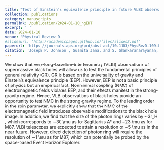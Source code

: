 ```yaml
---
title: "Test of Einstein’s equivalence principle in future VLBI observations"
collection: publications
category: manuscripts
permalink: /publication/2024-01-10_ngEHT
excerpt: ' '
date: 2024-01-10
venue: 'Physical Review D'
#slidesurl: 'http://academicpages.github.io/files/slides2.pdf'
paperurl: 'https://journals.aps.org/prd/abstract/10.1103/PhysRevD.109.L021501'
citation: 'Joseph P. Johnson , Susmita Jana, and S. Shankaranarayanan, PHYSICAL REVIEW D 109, L021501 (2024)'
---
```

We show that very-long-baseline-interferometry (VLBI) observations of supermassive black holes will allow us to test the fundamental principles of general relativity (GR). GR is based on the universality of gravity and Einstein’s equivalence principle (EEP). However, EEP is not a basic principle of physics but an empirical fact. Nonminimal coupling (NMC) of electromagnetic fields violates EEP, and their effects manifest in the strong-gravity regime. Hence, VLBI observations of black holes provide an opportunity to test NMC in the strong-gravity regime. To the leading order in the spin parameter, we explicitly show that the NMC of the electromagnetic field introduces observable modifications to the black hole image. In addition, we find that the size of the photon rings varies by ∼3r_H , which corresponds to ∼30 \mu as for Sagittarius A* and ∼23 \mu as for M87. VLBI telescopes are expected to attain a resolution of ∼5 \mu as in the near future. However, direct detection of photon ring will require the resolution of ∼1 \mu as for M87, which can potentially be probed by the space-based Event Horizon Explorer.
